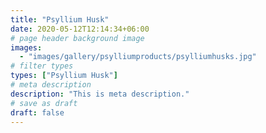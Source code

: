 ```yaml
---
title: "Psyllium Husk"
date: 2020-05-12T12:14:34+06:00
# page header background image
images: 
  - "images/gallery/psylliumproducts/psylliumhusks.jpg"
# filter types
types: ["Psyllium Husk"]
# meta description
description: "This is meta description."
# save as draft
draft: false
---
```

